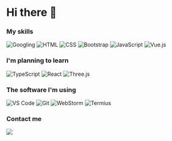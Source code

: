 # Hi there 👋
### My skills

![Googling](https://img.shields.io/badge/googling-4285F4?style=for-the-badge&logo=google&logoColor=fff)
![HTML](https://img.shields.io/badge/html-f06529?style=for-the-badge&logo=html5&logoColor=%23fff)
![CSS](https://img.shields.io/badge/css-2965f1?style=for-the-badge&logo=css3&logoColor=%23fff)
![Bootstrap](https://img.shields.io/badge/bootstrap-7952B3?style=for-the-badge&logo=bootstrap&logoColor=%23fff)
![JavaScript](https://img.shields.io/badge/javascript-f7df1e?style=for-the-badge&logo=javascript&logoColor=323330)
![Vue.js](https://img.shields.io/badge/vue-%2341B883?style=for-the-badge&logo=vue.js&logoColor=%2334495E)

### I'm planning to learn

![TypeScript](https://img.shields.io/badge/typescript-3178C6?style=for-the-badge&logo=typescript&logoColor=%23fff)
![React](https://img.shields.io/badge/react-61DBFB?style=for-the-badge&logo=react&logoColor=000)
![Three.js](https://img.shields.io/badge/three.js-000?style=for-the-badge&logo=three.js&logoColor=%23fff)

### The software I'm using
![VS Code](https://img.shields.io/badge/vs%20code-007ACC?style=for-the-badge&logo=visualstudiocode&logoColor=%23fff)
![Git](https://img.shields.io/badge/git-F05032?style=for-the-badge&logo=git&logoColor=%23fff)
![WebStorm](https://img.shields.io/badge/webstorm-000?style=for-the-badge&logo=webstorm&logoColor=%23fff)
![Termius](https://img.shields.io/badge/termius-000?style=for-the-badge&logo=termius&logoColor=%23fff)

### Contact me
<a href="https://t.me/itsTPM">
  <img src="https://img.shields.io/badge/telegram-26A5E4?style=for-the-badge&logo=telegram&logoColor=%23fff">
</a>
